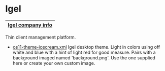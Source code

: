 # Igel
|[Igel company info](https://igel.com)|
---|
Thin client management platform.

- [os11-theme-icecream.xml](os11-theme-icecream.xml)
Igel desktop theme. Light in colors using off white and blue with a hint of light red for good measure. Pairs with a background imaged named 'background.png'. Use the one supplied here or create your own custom image.
